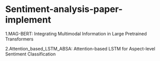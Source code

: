 # Sentiment-analysis-paper-implement

1.MAG-BERT: Integrating Multimodal Information in Large Pretrained Transformers

2.Attention_based_LSTM_ABSA: Attention-based LSTM for Aspect-level Sentiment Classification
